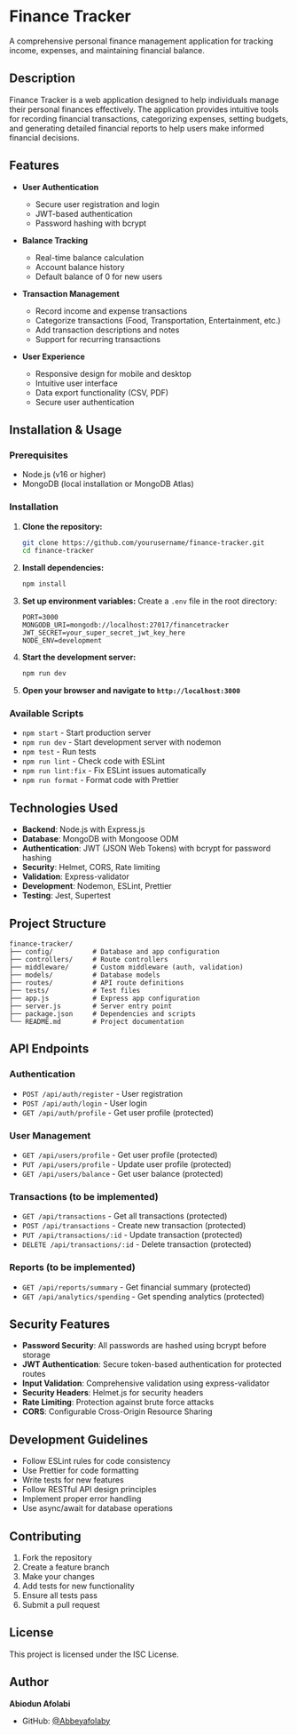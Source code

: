 # Finance Tracker

A comprehensive personal finance management application for tracking income, expenses, and maintaining financial balance.

## Description

Finance Tracker is a web application designed to help individuals manage their personal finances effectively. The application provides intuitive tools for recording financial transactions, categorizing expenses, setting budgets, and generating detailed financial reports to help users make informed financial decisions.

## Features

- **User Authentication**
  - Secure user registration and login
  - JWT-based authentication
  - Password hashing with bcrypt

- **Balance Tracking**
  - Real-time balance calculation
  - Account balance history
  - Default balance of 0 for new users

- **Transaction Management**
  - Record income and expense transactions
  - Categorize transactions (Food, Transportation, Entertainment, etc.)
  - Add transaction descriptions and notes
  - Support for recurring transactions

- **User Experience**
  - Responsive design for mobile and desktop
  - Intuitive user interface
  - Data export functionality (CSV, PDF)
  - Secure user authentication

## Installation & Usage

### Prerequisites

- Node.js (v16 or higher)
- MongoDB (local installation or MongoDB Atlas)

### Installation

1. **Clone the repository:**

   ```bash
   git clone https://github.com/yourusername/finance-tracker.git
   cd finance-tracker
   ```

2. **Install dependencies:**

   ```bash
   npm install
   ```

3. **Set up environment variables:**
   Create a `.env` file in the root directory:

   ```env
   PORT=3000
   MONGODB_URI=mongodb://localhost:27017/financetracker
   JWT_SECRET=your_super_secret_jwt_key_here
   NODE_ENV=development
   ```

4. **Start the development server:**

   ```bash
   npm run dev
   ```

5. **Open your browser and navigate to `http://localhost:3000`**

### Available Scripts

- `npm start` - Start production server
- `npm run dev` - Start development server with nodemon
- `npm test` - Run tests
- `npm run lint` - Check code with ESLint
- `npm run lint:fix` - Fix ESLint issues automatically
- `npm run format` - Format code with Prettier

## Technologies Used

- **Backend**: Node.js with Express.js
- **Database**: MongoDB with Mongoose ODM
- **Authentication**: JWT (JSON Web Tokens) with bcrypt for password hashing
- **Security**: Helmet, CORS, Rate limiting
- **Validation**: Express-validator
- **Development**: Nodemon, ESLint, Prettier
- **Testing**: Jest, Supertest

## Project Structure

```
finance-tracker/
├── config/          # Database and app configuration
├── controllers/     # Route controllers
├── middleware/      # Custom middleware (auth, validation)
├── models/          # Database models
├── routes/          # API route definitions
├── tests/           # Test files
├── app.js           # Express app configuration
├── server.js        # Server entry point
├── package.json     # Dependencies and scripts
└── README.md        # Project documentation
```

## API Endpoints

### Authentication

- `POST /api/auth/register` - User registration
- `POST /api/auth/login` - User login
- `GET /api/auth/profile` - Get user profile (protected)

### User Management

- `GET /api/users/profile` - Get user profile (protected)
- `PUT /api/users/profile` - Update user profile (protected)
- `GET /api/users/balance` - Get user balance (protected)

### Transactions (to be implemented)

- `GET /api/transactions` - Get all transactions (protected)
- `POST /api/transactions` - Create new transaction (protected)
- `PUT /api/transactions/:id` - Update transaction (protected)
- `DELETE /api/transactions/:id` - Delete transaction (protected)

### Reports (to be implemented)

- `GET /api/reports/summary` - Get financial summary (protected)
- `GET /api/analytics/spending` - Get spending analytics (protected)

## Security Features

- **Password Security**: All passwords are hashed using bcrypt before storage
- **JWT Authentication**: Secure token-based authentication for protected routes
- **Input Validation**: Comprehensive validation using express-validator
- **Security Headers**: Helmet.js for security headers
- **Rate Limiting**: Protection against brute force attacks
- **CORS**: Configurable Cross-Origin Resource Sharing

## Development Guidelines

- Follow ESLint rules for code consistency
- Use Prettier for code formatting
- Write tests for new features
- Follow RESTful API design principles
- Implement proper error handling
- Use async/await for database operations

## Contributing

1. Fork the repository
2. Create a feature branch
3. Make your changes
4. Add tests for new functionality
5. Ensure all tests pass
6. Submit a pull request

## License

This project is licensed under the ISC License.

## Author

**Abiodun Afolabi**

- GitHub: [@Abbeyafolaby](https://github.com/Abbeyafolaby)
